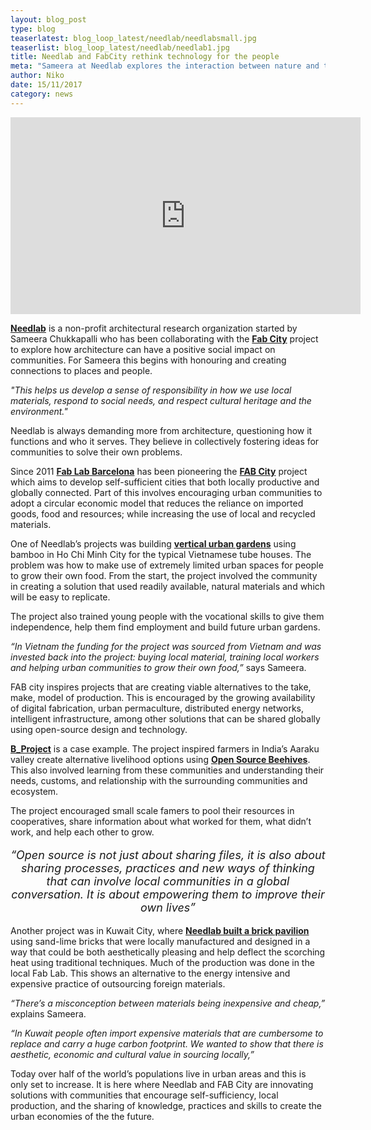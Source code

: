 ```yaml
---
layout: blog_post
type: blog
teaserlatest: blog_loop_latest/needlab/needlabsmall.jpg
teaserlist: blog_loop_latest/needlab/needlab1.jpg
title: Needlab and FabCity rethink technology for the people
meta: "Sameera at Needlab explores the interaction between nature and technology, between traditional craftsmanship and digital fabrication in empowering communities."
author: Niko
date: 15/11/2017 
category: news
---
```


<iframe width="560" height="315" src="https://www.youtube.com/embed/hFul3QGqmDk?rel=0" frameborder="0" allowfullscreen></iframe>

<p><strong><a href="http://www.needlab.org/" target="blank">Needlab</a></strong> is a non-profit architectural research organization started by Sameera Chukkapalli who has been collaborating with the <strong><a href="http://fab.city/about/" target="blank">Fab City</a></strong> project to explore how architecture can have a positive social impact on communities. For Sameera this begins with honouring and creating connections to places and people.</p> 

<p><em>"This helps us develop a sense of responsibility in how we use local materials, respond to social needs, and respect cultural heritage and the environment."</em></p>

<p>Needlab is always demanding more from architecture, questioning how it functions and who it serves. They believe in collectively fostering ideas for communities to solve their own problems.</p>

<p>Since 2011 <strong><a href="http://fablabbcn.org/" target="blank">Fab Lab Barcelona</a></strong> has been pioneering the <strong><a href="http://fab.city/" target="blank">FAB City</a></strong> project which aims to develop self-sufficient cities that both locally productive and globally connected. Part of this involves encouraging urban communities to adopt a circular economic model that reduces the reliance on imported goods, food and resources; while increasing the use of local and recycled materials.</p>

<p>One of Needlab’s projects was building <strong><a href="https://tuoitre.vn/nha-rau-bang-tre-va-co-tranh-giua-sai-gon-cua-co-gai-an-20170917153840948.htm" target="blank">vertical urban gardens</a></strong> using bamboo in Ho Chi Minh City for the typical Vietnamese tube houses. The problem was how to make use of extremely limited urban spaces for people to grow their own food. From the start, the project involved the community in creating a solution that used readily available, natural materials and which will be easy to replicate.</p>

<p>The project also trained young people with the vocational skills to give them independence, help them find employment and build future urban gardens.</p>

<p><em>“In Vietnam the funding for the project was sourced from Vietnam and was invested back into the project: buying local material, training local workers and helping urban communities to grow their own food,”</em> says Sameera.</p>

<p>FAB city inspires projects that are creating viable alternatives to the take, make, model of production. This is encouraged by the growing availability of digital fabrication, urban permaculture, distributed energy networks, intelligent infrastructure, among other solutions that can be shared globally using open-source design and technology.</p>

<p><strong><a href="http://fablabbcn.org/news/2017/08/28/B_project.html" target="blank">B_Project</a></strong> is a case example. The project inspired farmers in India’s Aaraku valley create alternative livelihood options using <strong><a href="https://www.osbeehives.com/" target="blank">Open Source Beehives</a></strong>. This also involved learning from these communities and understanding their needs, customs, and relationship with the surrounding communities and ecosystem.

<p>The project encouraged small scale famers to pool their resources in cooperatives, share information about what worked for them, what didn’t work, and help each other to grow.</p>

<p style="font-size:18px;text-align:center;"><em>“Open source is not just about sharing files, it is also about sharing processes, practices and new ways of thinking that can involve local communities in a global conversation. It is about empowering them to improve their own lives”</em></p>

<p>Another project was in Kuwait City, where <strong><a href="http://www.needlab.org/needlab_kuwait-matters" target="blank">Needlab built a brick pavilion</a></strong> using sand-lime bricks that were locally manufactured and designed in a way that could be both aesthetically pleasing and help deflect the scorching heat using traditional techniques. Much of the production was done in the local Fab Lab. This shows an alternative to the energy intensive and expensive practice of outsourcing foreign materials.
</p>

<p><em>“There’s a misconception between materials being inexpensive and cheap,” </em>explains Sameera.</p> 

<p><em>“In Kuwait people often import expensive materials that are cumbersome to replace and carry a huge carbon footprint. We wanted to show that there is aesthetic, economic and cultural value in sourcing locally,” </em></p>

<p>Today over half of the world’s populations live in urban areas and this is only set to increase. It is here where Needlab and FAB City are innovating solutions with communities that encourage self-sufficiency, local production, and the sharing of knowledge, practices and skills to create the urban economies of the the future.</p>


